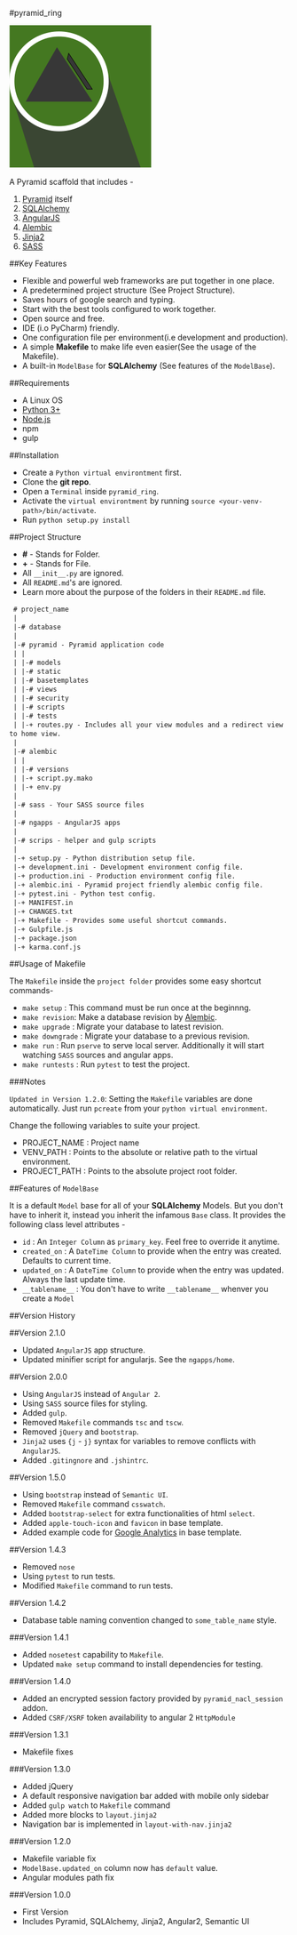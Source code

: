 #pyramid_ring

![Image not found](images/pyramid_ring.png)

A Pyramid scaffold that includes -

1. [Pyramid](http://www.pylonsproject.org/) itself
2. [SQLAlchemy](http://www.sqlalchemy.org/)
3. [AngularJS](https://angularjs.org/)
4. [Alembic](http://alembic.zzzcomputing.com/)
5. [Jinja2](http://jinja.pocoo.org/docs/dev/)
6. [SASS](http://sass-lang.com/)

##Key Features

* Flexible and powerful web frameworks are put together in one place.
* A predetermined project structure (See Project Structure).
* Saves hours of google search and typing.
* Start with the best tools configured to work together.
* Open source and free.
* IDE (i.o PyCharm) friendly.
* One configuration file per environment(i.e development and production).
* A simple **Makefile** to make life even easier(See the usage of the Makefile).
* A built-in `ModelBase` for **SQLAlchemy** (See features of the `ModelBase`).

##Requirements

* A Linux OS
* [Python 3+](https://www.python.org/downloads/)
* [Node.js](https://nodejs.org/en/)
* npm
* gulp

##Installation

- Create a `Python virtual environtment` first.
- Clone the **git repo**.
- Open a `Terminal` inside `pyramid_ring`. 
- Activate the `virtual environtment` by running `source <your-venv-path>/bin/activate`. 
- Run `python setup.py install`

##Project Structure

- **#** - Stands for Folder.
- **+** - Stands for File.
- All `__init__.py` are ignored.
- All `README.md`'s are ignored.
- Learn more about the purpose of the folders in their `README.md` file.

```
 # project_name
 |
 |-# database
 |
 |-# pyramid - Pyramid application code
 | |
 | |-# models
 | |-# static
 | |-# basetemplates
 | |-# views
 | |-# security
 | |-# scripts
 | |-# tests
 | |-+ routes.py - Includes all your view modules and a redirect view to home view.
 |
 |-# alembic
 | |
 | |-# versions
 | |-+ script.py.mako
 | |-+ env.py
 |
 |-# sass - Your SASS source files
 |
 |-# ngapps - AngularJS apps
 |
 |-# scrips - helper and gulp scripts
 |
 |-+ setup.py - Python distribution setup file.
 |-+ development.ini - Development environment config file.
 |-+ production.ini - Production environment config file.
 |-+ alembic.ini - Pyramid project friendly alembic config file.
 |-+ pytest.ini - Python test config.
 |-+ MANIFEST.in
 |-+ CHANGES.txt
 |-+ Makefile - Provides some useful shortcut commands.
 |-+ Gulpfile.js
 |-+ package.json
 |-+ karma.conf.js
```

##Usage of Makefile 

The `Makefile` inside the `project folder` provides some easy shortcut commands-

- `make setup` : This command must be run once at the beginnng.
- `make revision`: Make a database revision by [Alembic](http://alembic.zzzcomputing.com/).
- `make upgrade` : Migrate your database to latest revision.
- `make downgrade` : Migrate your database to a previous revision.
- `make run` : Run `pserve` to serve local server. Additionally it will start watching `SASS` sources and angular apps.
- `make runtests` : Run `pytest` to test the project.

###Notes

`Updated in Version 1.2.0`: Setting the `Makefile` variables are done automatically. Just run `pcreate` from your 
`python virtual environment`.

Change the following variables to suite your project.

- PROJECT_NAME : Project name
- VENV_PATH : Points to the absolute or relative path to the virtual environment.
- PROJECT_PATH : Points to the absolute project root folder.

##Features of `ModelBase`

It is a default `Model` base for all of your **SQLAlchemy** Models. But you don't have to inherit it, instead you 
inherit the infamous `Base` class. It provides the following class level attributes -

- `id` : An `Integer Column` as `primary_key`. Feel free to override it anytime.
- `created_on` : A `DateTime Column` to provide when the entry was created. Defaults to current time.
- `updated_on` : A `DateTime Column` to provide when the entry was updated. Always the last update time.
- `__tablename__` : You don't have to write `__tablename__` whenver you create a `Model`

##Version History

##Version 2.1.0
* Updated `AngularJS` app structure.
* Updated minifier script for angularjs. See the `ngapps/home`.

##Version 2.0.0
* Using `AngularJS` instead of `Angular 2`.
* Using `SASS` source files for styling.
* Added `gulp`.
* Removed `Makefile` commands `tsc` and `tscw`. 
* Removed `jQuery` and `bootstrap`.
* `Jinja2` uses `{j` - `j}` syntax for variables to remove conflicts with `AngularJS`.
* Added `.gitingnore` and `.jshintrc`.

##Version 1.5.0
* Using `bootstrap` instead of `Semantic UI`.
* Removed `Makefile` command `csswatch`.
* Added `bootstrap-select` for extra functionalities of html `select`.
* Added `apple-touch-icon` and `favicon` in base template.
* Added example code for [Google Analytics](https://analytics.google.com/) in base template.

##Version 1.4.3
* Removed `nose`
* Using `pytest` to run tests.
* Modified `Makefile` command to run tests.

##Version 1.4.2
* Database table naming convention changed to `some_table_name` style.

###Version 1.4.1
* Added `nosetest` capability to `Makefile`.
* Updated `make setup` command to install dependencies for testing.

###Version 1.4.0
* Added an encrypted session factory provided by `pyramid_nacl_session` addon.
* Added `CSRF/XSRF` token availability to angular 2 `HttpModule`

###Version 1.3.1
* Makefile fixes

###Version 1.3.0
* Added jQuery
* A default responsive navigation bar added with mobile only sidebar
* Added `gulp watch` to `Makefile` command
* Added more blocks to `layout.jinja2`
* Navigation bar is implemented in `layout-with-nav.jinja2`

###Version 1.2.0

* Makefile variable fix
* `ModelBase.updated_on` column now has `default` value.
* Angular modules path fix

###Version 1.0.0

* First Version
* Includes Pyramid, SQLAlchemy, Jinja2, Angular2, Semantic UI
